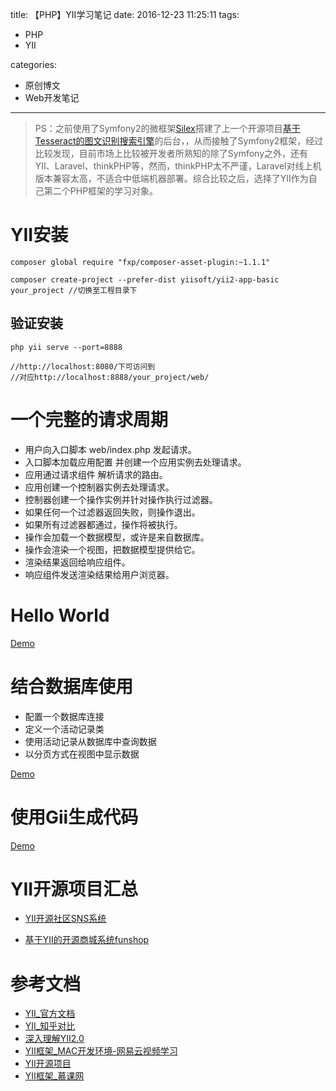 title: 【PHP】YII学习笔记
date: 2016-12-23 11:25:11
tags:

 - PHP
 - YII

 
categories:

 - 原创博文
 - Web开发笔记
 
---


>PS：之前使用了Symfony2的微框架[Silex](http://silex.sensiolabs.org/)搭建了上一个开源项目[基于Tesseract的图文识别搜索引擎](https://github.com/daijiale/OCR_FontsSearchEngine)的后台，，从而接触了Symfony2框架，经过比较发现，目前市场上比较被开发者所熟知的除了Symfony之外，还有YII、Laravel、thinkPHP等，然而，thinkPHP太不严谨，Laravel对线上机版本兼容太高，不适合中低端机器部署。综合比较之后，选择了YII作为自己第二个PHP框架的学习对象。

<!--more-->


# YII安装

```shell
composer global require "fxp/composer-asset-plugin:~1.1.1"

composer create-project --prefer-dist yiisoft/yii2-app-basic your_project //切换至工程目录下

```

## 验证安装

```shell
php yii serve --port=8888

//http://localhost:8080/下可访问到
//对应http://localhost:8888/your_project/web/

```
# 一个完整的请求周期

- 用户向入口脚本 web/index.php 发起请求。
- 入口脚本加载应用配置 并创建一个应用实例去处理请求。
- 应用通过请求组件 解析请求的路由。
- 应用创建一个控制器实例去处理请求。
- 控制器创建一个操作实例并针对操作执行过滤器。
- 如果任何一个过滤器返回失败，则操作退出。
- 如果所有过滤器都通过，操作将被执行。
- 操作会加载一个数据模型，或许是来自数据库。
- 操作会渲染一个视图，把数据模型提供给它。
- 渲染结果返回给响应组件。
- 响应组件发送渲染结果给用户浏览器。

# Hello World
[Demo](http://www.yiichina.com/doc/guide/2.0/start-hello)

# 结合数据库使用

- 配置一个数据库连接
- 定义一个活动记录类
- 使用活动记录从数据库中查询数据
- 以分页方式在视图中显示数据

[Demo](http://www.yiichina.com/doc/guide/2.0/start-databases)

# 使用Gii生成代码

[Demo](http://www.yiichina.com/doc/guide/2.0/start-gii)




# YII开源项目汇总


- [YII开源社区SNS系统](https://github.com/shi-yang/iisns)

- [基于YII的开源商城系统funshop](https://github.com/funson86/funshop)




# 参考文档

- [YII_官方文档](http://www.yiichina.com/doc/guide/2.0/start-installation)
- [YII_知乎对比](https://www.zhihu.com/question/25023032)
- [深入理解YII2.0](http://www.digpage.com/)
- [YII框架_MAC开发环境-网易云视频学习](http://study.163.com/search.htm?p=yii)
- [YII开源项目](http://www.yii-china.com/site/index.html)
- [YII框架_慕课网](http://www.imooc.com/course/programdetail/pid/55)



